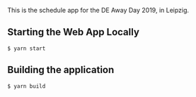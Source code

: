 This is the schedule app for the DE Away Day 2019, in Leipzig.

## Starting the Web App Locally

`$ yarn start`

## Building the application

`$ yarn build`
